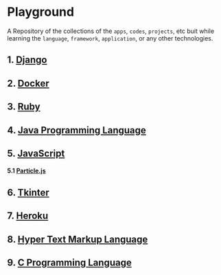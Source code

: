 # Playground

A Repository of the collections of the `apps`, `codes`, `projects`, etc buit while learning the `language`, `framework`, `application`, or any other technologies.


## 1. [Django](./Django)


## 2. [Docker](./Docker)


## 3. [Ruby](./ruby)


## 4. [Java Programming Language](./java/)


## 5. [JavaScript](./Javascript/)

#### 5.1 [Particle.js](./Javascript/Particle-js/)


## 6. [Tkinter](./tkinter/)


## 7. [Heroku](./heroku/)


## 8. [Hyper Text Markup Language](./html/)


## 9. [C Programming Language](./c_language/)
